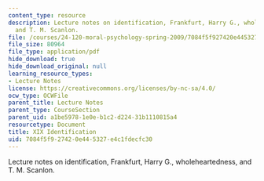 ```yaml
---
content_type: resource
description: Lecture notes on identification, Frankfurt, Harry G., wholeheartedness,
  and T. M. Scanlon.
file: /courses/24-120-moral-psychology-spring-2009/7084f5f927420e445327e4c1fdecfc30_MIT24_120s09_lec19.pdf
file_size: 80964
file_type: application/pdf
hide_download: true
hide_download_original: null
learning_resource_types:
- Lecture Notes
license: https://creativecommons.org/licenses/by-nc-sa/4.0/
ocw_type: OCWFile
parent_title: Lecture Notes
parent_type: CourseSection
parent_uid: a1be5978-1e0e-b1c2-d224-31b1110815a4
resourcetype: Document
title: XIX Identification
uid: 7084f5f9-2742-0e44-5327-e4c1fdecfc30
---
```

Lecture notes on identification, Frankfurt, Harry G., wholeheartedness, and T. M. Scanlon.